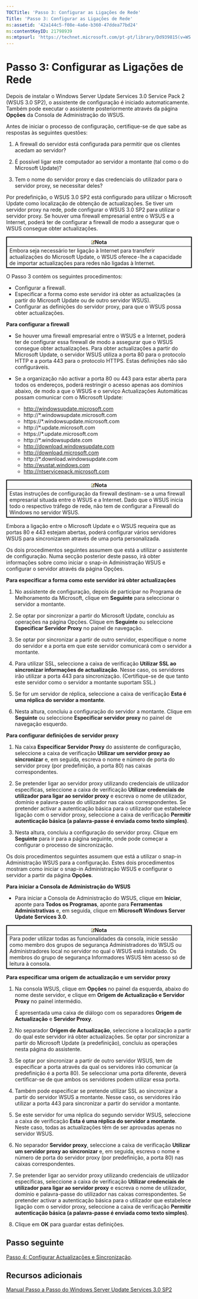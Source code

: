 ```yaml
---
TOCTitle: 'Passo 3: Configurar as Ligações de Rede'
Title: 'Passo 3: Configurar as Ligações de Rede'
ms:assetid: '42a144c5-f08e-4a6e-b360-47ddea77bd24'
ms:contentKeyID: 21798939
ms:mtpsurl: 'https://technet.microsoft.com/pt-pt/library/Dd939815(v=WS.10)'
---
```


Passo 3: Configurar as Ligações de Rede
=======================================

Depois de instalar o Windows Server Update Services 3.0 Service Pack 2 (WSUS 3.0 SP2), o assistente de configuração é iniciado automaticamente. Também pode executar o assistente posteriormente através da página **Opções** da Consola de Administração do WSUS.

Antes de iniciar o processo de configuração, certifique-se de que sabe as respostas às seguintes questões:

1. A firewall do servidor está configurada para permitir que os clientes acedam ao servidor?

2. É possível ligar este computador ao servidor a montante (tal como o do Microsoft Update)?

3. Tem o nome do servidor proxy e das credenciais do utilizador para o servidor proxy, se necessitar deles?

Por predefinição, o WSUS 3.0 SP2 está configurado para utilizar o Microsoft Update como localização de obtenção de actualizações. Se tiver um servidor proxy na rede, pode configurar o WSUS 3.0 SP2 para utilizar o servidor proxy. Se houver uma firewall empresarial entre o WSUS e a Internet, poderá ter de configurar a firewall de modo a assegurar que o WSUS consegue obter actualizações.

 
<table style="border:1px solid black;">
<colgroup>
<col width="100%" />
</colgroup>
<thead>
<tr class="header">
<th style="border:1px solid black;" ><img src="images/Dd939815.note(WS.10).gif" />Nota</th>
</tr>
</thead>
<tbody>
<tr class="odd">
<td style="border:1px solid black;">Embora seja necessário ter ligação à Internet para transferir actualizações do Microsoft Update, o WSUS oferece-lhe a capacidade de importar actualizações para redes não ligadas à Internet.
</td>
</tr>
</tbody>
</table>
 

O Passo 3 contém os seguintes procedimentos:

-   Configurar a firewall.
-   Especificar a forma como este servidor irá obter as actualizações (a partir do Microsoft Update ou de outro servidor WSUS).
-   Configurar as definições do servidor proxy, para que o WSUS possa obter actualizações.

**Para configurar a firewall**
-   Se houver uma firewall empresarial entre o WSUS e a Internet, poderá ter de configurar essa firewall de modo a assegurar que o WSUS consegue obter actualizações. Para obter actualizações a partir do Microsoft Update, o servidor WSUS utiliza a porta 80 para o protocolo HTTP e a porta 443 para o protocolo HTTPS. Estas definições não são configuráveis.

-   Se a organização não activar a porta 80 ou 443 para estar aberta para todos os endereços, poderá restringir o acesso apenas aos domínios abaixo, de modo a que o WSUS e o serviço Actualizações Automáticas possam comunicar com o Microsoft Update:

    -   http://windowsupdate.microsoft.com
    -   http://\*.windowsupdate.microsoft.com
    -   https://\*.windowsupdate.microsoft.com
    -   http://\*.update.microsoft.com
    -   https://\*.update.microsoft.com
    -   http://\*.windowsupdate.com
    -   http://download.windowsupdate.com
    -   http://download.microsoft.com
    -   http://\*.download.windowsupdate.com
    -   http://wustat.windows.com
    -   http://ntservicepack.microsoft.com

 
<table style="border:1px solid black;">
<colgroup>
<col width="100%" />
</colgroup>
<thead>
<tr class="header">
<th style="border:1px solid black;" ><img src="images/Dd939815.note(WS.10).gif" />Nota</th>
</tr>
</thead>
<tbody>
<tr class="odd">
<td style="border:1px solid black;">Estas instruções de configuração da firewall destinam-se a uma firewall empresarial situada entre o WSUS e a Internet. Dado que o WSUS inicia todo o respectivo tráfego de rede, não tem de configurar a Firewall do Windows no servidor WSUS.
</td>
</tr>
</tbody>
</table>
 

Embora a ligação entre o Microsoft Update e o WSUS requeira que as portas 80 e 443 estejam abertas, poderá configurar vários servidores WSUS para sincronizarem através de uma porta personalizada.

Os dois procedimentos seguintes assumem que está a utilizar o assistente de configuração. Numa secção posterior deste passo, irá obter informações sobre como iniciar o snap-in Administração WSUS e configurar o servidor através da página Opções.

**Para especificar a forma como este servidor irá obter actualizações**
1.  No assistente de configuração, depois de participar no Programa de Melhoramento da Microsoft, clique em **Seguinte** para seleccionar o servidor a montante.

2.  Se optar por sincronizar a partir do Microsoft Update, concluiu as operações na página Opções. Clique em **Seguinte** ou seleccione **Especificar Servidor Proxy** no painel de navegação.

3.  Se optar por sincronizar a partir de outro servidor, especifique o nome do servidor e a porta em que este servidor comunicará com o servidor a montante.

4.  Para utilizar SSL, seleccione a caixa de verificação **Utilizar SSL ao sincronizar informações de actualização**. Nesse caso, os servidores irão utilizar a porta 443 para sincronização. (Certifique-se de que tanto este servidor como o servidor a montante suportam SSL.)

5.  Se for um servidor de réplica, seleccione a caixa de verificação **Esta é uma réplica do servidor a montante**.

6.  Nesta altura, concluiu a configuração do servidor a montante. Clique em **Seguinte** ou seleccione **Especificar servidor proxy** no painel de navegação esquerdo.

**Para configurar definições de servidor proxy**
1.  Na caixa **Especificar Servidor Proxy** do assistente de configuração, seleccione a caixa de verificação **Utilizar um servidor proxy ao sincronizar** e, em seguida, escreva o nome e número de porta do servidor proxy (por predefinição, a porta 80) nas caixas correspondentes.

2.  Se pretender ligar ao servidor proxy utilizando credenciais de utilizador específicas, seleccione a caixa de verificação **Utilizar credenciais de utilizador para ligar ao servidor proxy** e escreva o nome de utilizador, domínio e palavra-passe do utilizador nas caixas correspondentes. Se pretender activar a autenticação básica para o utilizador que estabelece ligação com o servidor proxy, seleccione a caixa de verificação **Permitir autenticação básica (a palavra-passe é enviada como texto simples)**.

3.  Nesta altura, concluiu a configuração do servidor proxy. Clique em **Seguinte** para ir para a página seguinte, onde pode começar a configurar o processo de sincronização.

Os dois procedimentos seguintes assumem que está a utilizar o snap-in Administração WSUS para a configuração. Estes dois procedimentos mostram como iniciar o snap-in Administração WSUS e configurar o servidor a partir da página **Opções**.

**Para iniciar a Consola de Administração do WSUS**
-   Para iniciar a Consola de Administração do WSUS, clique em **Iniciar**, aponte para **Todos os Programas**, aponte para **Ferramentas Administrativas** e, em seguida, clique em **Microsoft Windows Server Update Services 3.0**.

 
<table style="border:1px solid black;">
<colgroup>
<col width="100%" />
</colgroup>
<thead>
<tr class="header">
<th style="border:1px solid black;" ><img src="images/Dd939815.note(WS.10).gif" />Nota</th>
</tr>
</thead>
<tbody>
<tr class="odd">
<td style="border:1px solid black;">Para poder utilizar todas as funcionalidades da consola, inicie sessão como membro dos grupos de segurança Administradores do WSUS ou Administradores local no servidor no qual o WSUS está instalado. Os membros do grupo de segurança Informadores WSUS têm acesso só de leitura à consola.
</td>
</tr>
</tbody>
</table>
 

**Para especificar uma origem de actualização e um servidor proxy**
1.  Na consola WSUS, clique em **Opções** no painel da esquerda, abaixo do nome deste servidor, e clique em **Origem de Actualização e Servidor Proxy** no painel intermédio.

    É apresentada uma caixa de diálogo com os separadores **Origem de Actualização** e **Servidor Proxy**.

2.  No separador **Origem de Actualização**, seleccione a localização a partir do qual este servidor irá obter actualizações. Se optar por sincronizar a partir do Microsoft Update (a predefinição), concluiu as operações nesta página do assistente.

3.  Se optar por sincronizar a partir de outro servidor WSUS, tem de especificar a porta através da qual os servidores irão comunicar (a predefinição é a porta 80). Se seleccionar uma porta diferente, deverá certificar-se de que ambos os servidores podem utilizar essa porta.

4.  Também pode especificar se pretende utilizar SSL ao sincronizar a partir do servidor WSUS a montante. Nesse caso, os servidores irão utilizar a porta 443 para sincronizar a partir do servidor a montante.

5.  Se este servidor for uma réplica do segundo servidor WSUS, seleccione a caixa de verificação **Esta é uma réplica do servidor a montante**. Neste caso, todas as actualizações têm de ser aprovadas apenas no servidor WSUS.

6.  No separador **Servidor proxy**, seleccione a caixa de verificação **Utilizar um servidor proxy ao sincronizar** e, em seguida, escreva o nome e número de porta do servidor proxy (por predefinição, a porta 80) nas caixas correspondentes.

7.  Se pretender ligar ao servidor proxy utilizando credenciais de utilizador específicas, seleccione a caixa de verificação **Utilizar credenciais de utilizador para ligar ao servidor proxy** e escreva o nome de utilizador, domínio e palavra-passe do utilizador nas caixas correspondentes. Se pretender activar a autenticação básica para o utilizador que estabelece ligação com o servidor proxy, seleccione a caixa de verificação **Permitir autenticação básica (a palavra-passe é enviada como texto simples)**.

8.  Clique em **OK** para guardar estas definições.

Passo seguinte
--------------

[Passo 4: Configurar Actualizações e Sincronização](https://technet.microsoft.com/deeaa7e1-9b50-45cb-9537-d75f70de3405).

Recursos adicionais
-------------------

[Manual Passo a Passo do Windows Server Update Services 3.0 SP2](https://technet.microsoft.com/4b504edc-93b3-45b0-a7e8-d0107f1a4442)
